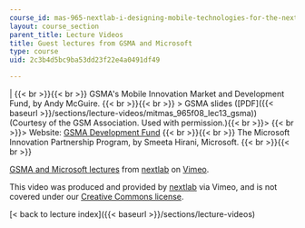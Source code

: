 ```yaml
---
course_id: mas-965-nextlab-i-designing-mobile-technologies-for-the-next-billion-users-fall-2008
layout: course_section
parent_title: Lecture Videos
title: Guest lectures from GSMA and Microsoft
type: course
uid: 2c3b4d5bc9ba53dd23f22e4a0491df49

---
```


|  {{< br >}}{{< br >}} GSMA's Mobile Innovation Market and Development Fund, by Andy McGuire. {{< br >}}{{< br >}} > GSMA slides ([PDF]({{< baseurl >}}/sections/lecture-videos/mitmas_965f08_lec13_gsma)) (Courtesy of the GSM Association. Used with permission.){{< br >}}> {{< br >}}> Website: [GSMA Development Fund](http://www.gsma.com/) {{< br >}}{{< br >}} The Microsoft Innovation Partnership Program, by Smeeta Hirani, Microsoft. {{< br >}}{{< br >}}  

[GSMA and Microsoft lectures](https://vimeo.com/5326829) from [nextlab](https://vimeo.com/nextlab) on [Vimeo](https://vimeo.com).

This video was produced and provided by [nextlab](http://vimeo.com/nextlab) via Vimeo, and is not covered under our [Creative Commons license](/terms/#cc).

[< back to lecture index]({{< baseurl >}}/sections/lecture-videos)